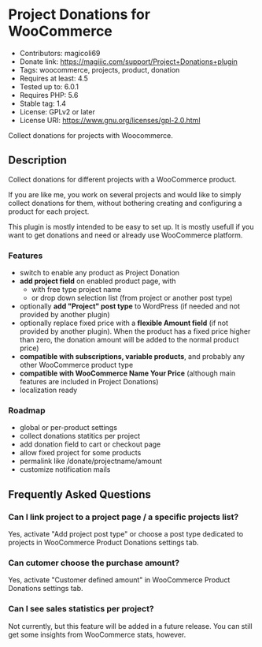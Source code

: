 # Project Donations for WooCommerce
* Contributors: magicoli69
* Donate link: https://magiiic.com/support/Project+Donations+plugin
* Tags: woocommerce, projects, product, donation
* Requires at least: 4.5
* Tested up to: 6.0.1
* Requires PHP: 5.6
* Stable tag: 1.4
* License: GPLv2 or later
* License URI: https://www.gnu.org/licenses/gpl-2.0.html

Collect donations for projects with Woocommerce.

## Description

Collect donations for different projects with a WooCommerce product.

If you are like me, you work on several projects and would like to simply collect donations for them, without bothering creating and configuring a product for each project.

This plugin is mostly intended to be easy to set up. It is mostly usefull if you want to get donations and need or already use WooCommerce platform.

### Features

* switch to enable any product as Project Donation
* **add project field** on enabled product page, with
  - with free type project name
  - or drop down selection list (from project or another post type)
* optionally **add "Project" post type** to WordPress (if needed and not provided by another plugin)
* optionally replace fixed price with a **flexible Amount field** (if not provided by another plugin). When the product has a fixed price higher than zero, the donation amount will be added to the normal product price)
* **compatible with subscriptions, variable products**, and probably any other WooCommerce product type
* **compatible with WooCommerce Name Your Price** (although main features are included in Project Donations)
* localization ready

### Roadmap

* global or per-product settings
* collect donations statitics per project
* add donation field to cart or checkout page
* allow fixed project for some products
* permalink like /donate/projectname/amount
* customize notification mails

## Frequently Asked Questions

### Can I link project to a project page / a specific projects list?

Yes, activate "Add project post type" or choose a post type dedicated to projects in WooCommerce Product Donations settings tab.

### Can cutomer choose the purchase amount?

Yes, activate "Customer defined amount" in WooCommerce Product Donations settings tab.

### Can I see sales statistics per project?

Not currently, but this feature will be added in a future release. You can still get some insights from WooCommerce stats, however.


